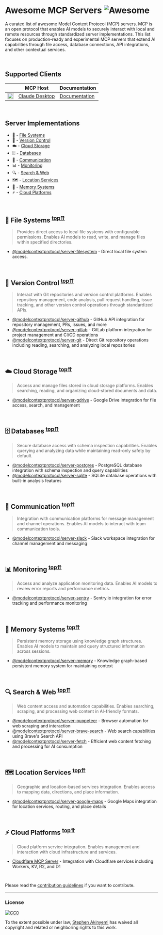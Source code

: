 # Awesome MCP Servers ![Awesome](https://cdn.rawgit.com/sindresorhus/awesome/d7305f38d29fed78fa85652e3a63e154dd8e8829/media/badge.svg)

A curated list of awesome Model Context Protocol (MCP) servers. MCP is an open protocol that enables AI models to securely interact with local and remote resources through standardized server implementations. This list focuses on production-ready and experimental MCP servers that extend AI capabilities through file access, database connections, API integrations, and other contextual services.

<br />

## Supported Clients

|   | MCP Host | Documentation |
| ------- | -------- | -------- |
| <img src="https://upload.wikimedia.org/wikipedia/commons/8/8a/Claude_AI_logo.svg" height="20"/> | [Claude Desktop](https://docs.anthropic.com/en/docs/claude-desktop/overview) | [Documentation](https://modelcontextprotocol.io/quickstart)

<br />

## Server Implementations

- 📂 - [File Systems](#file-systems)
- 🔄 - [Version Control](#version-control)
- ☁️ - [Cloud Storage](#cloud-storage)
- 🗄️ - [Databases](#databases)
- 💬 - [Communication](#communication)
- 📊 - [Monitoring](#monitoring)
- 🔍 - [Search & Web](#search-web)
- 🗺️ - [Location Services](#location-services)
- 🧠 - [Memory Systems](#memory-systems)
- ⚡ - [Cloud Platforms](#cloud-platforms)

<br />

## 📂 <a name="file-systems"></a>File Systems <sup>[top⇈](#server-implementations)</sup>

> Provides direct access to local file systems with configurable permissions. Enables AI models to read, write, and manage files within specified directories.

- [@modelcontextprotocol/server-filesystem](https://github.com/modelcontextprotocol/servers/tree/main/src/filesystem) - Direct local file system access.

<br />

## 🔄 <a name="version-control"></a>Version Control <sup>[top⇈](#server-implementations)</sup>

> Interact with Git repositories and version control platforms. Enables repository management, code analysis, pull request handling, issue tracking, and other version control operations through standardized APIs.

- [@modelcontextprotocol/server-github](https://github.com/modelcontextprotocol/servers/tree/main/src/github) - GitHub API integration for repository management, PRs, issues, and more
- [@modelcontextprotocol/server-gitlab](https://github.com/modelcontextprotocol/servers/tree/main/src/gitlab) - GitLab platform integration for project management and CI/CD operations
- [@modelcontextprotocol/server-git](https://github.com/modelcontextprotocol/servers/tree/main/src/git) - Direct Git repository operations including reading, searching, and analyzing local repositories

<br />

## ☁️ <a name="cloud-storage"></a>Cloud Storage <sup>[top⇈](#server-implementations)</sup>

> Access and manage files stored in cloud storage platforms. Enables searching, reading, and organizing cloud-stored documents and data.

- [@modelcontextprotocol/server-gdrive](https://github.com/modelcontextprotocol/servers/tree/main/src/gdrive) - Google Drive integration for file access, search, and management

<br />

## 🗄️ <a name="databases"></a>Databases <sup>[top⇈](#server-implementations)</sup>

> Secure database access with schema inspection capabilities. Enables querying and analyzing data while maintaining read-only safety by default.

- [@modelcontextprotocol/server-postgres](https://github.com/modelcontextprotocol/servers/tree/main/src/postgres) - PostgreSQL database integration with schema inspection and query capabilities
- [@modelcontextprotocol/server-sqlite](https://github.com/modelcontextprotocol/servers/tree/main/src/sqlite) - SQLite database operations with built-in analysis features

<br />

## 💬 <a name="communication"></a>Communication <sup>[top⇈](#server-implementations)</sup>

> Integration with communication platforms for message management and channel operations. Enables AI models to interact with team communication tools.

- [@modelcontextprotocol/server-slack](https://github.com/modelcontextprotocol/servers/tree/main/src/slack) - Slack workspace integration for channel management and messaging

<br />

## 📊 <a name="monitoring"></a>Monitoring <sup>[top⇈](#server-implementations)</sup>

> Access and analyze application monitoring data. Enables AI models to review error reports and performance metrics.

- [@modelcontextprotocol/server-sentry](https://github.com/modelcontextprotocol/servers/tree/main/src/sentry) - Sentry.io integration for error tracking and performance monitoring

<br />

## 🧠 <a name="memory-systems"></a>Memory Systems <sup>[top⇈](#server-implementations)</sup>

> Persistent memory storage using knowledge graph structures. Enables AI models to maintain and query structured information across sessions.

- [@modelcontextprotocol/server-memory](https://github.com/modelcontextprotocol/servers/tree/main/src/memory) - Knowledge graph-based persistent memory system for maintaining context

<br />

## 🔍 <a name="search-web"></a>Search & Web <sup>[top⇈](#server-implementations)</sup>

> Web content access and automation capabilities. Enables searching, scraping, and processing web content in AI-friendly formats.

- [@modelcontextprotocol/server-puppeteer](https://github.com/modelcontextprotocol/servers/tree/main/src/puppeteer) - Browser automation for web scraping and interaction
- [@modelcontextprotocol/server-brave-search](https://github.com/modelcontextprotocol/servers/tree/main/src/brave-search) - Web search capabilities using Brave's Search API
- [@modelcontextprotocol/server-fetch](https://github.com/modelcontextprotocol/servers/tree/main/src/fetch) - Efficient web content fetching and processing for AI consumption

<br />

## 🗺️ <a name="location-services"></a>Location Services <sup>[top⇈](#server-implementations)</sup>

> Geographic and location-based services integration. Enables access to mapping data, directions, and place information.

- [@modelcontextprotocol/server-google-maps](https://github.com/modelcontextprotocol/servers/tree/main/src/google-maps) - Google Maps integration for location services, routing, and place details

<br />

## ⚡ <a name="cloud-platforms"></a>Cloud Platforms <sup>[top⇈](#server-implementations)</sup>

> Cloud platform service integration. Enables management and interaction with cloud infrastructure and services.

- [Cloudflare MCP Server](https://github.com/cloudflare/mcp-server-cloudflare) - Integration with Cloudflare services including Workers, KV, R2, and D1

<br />

Please read the [contribution guidelines](CONTRIBUTING.md) if you want to contribute.

---

### License

[![CC0](http://mirrors.creativecommons.org/presskit/buttons/88x31/svg/cc-zero.svg)](https://creativecommons.org/publicdomain/zero/1.0/)

To the extent possible under law, [Stephen Akinyemi](https://github.com/appcypher) has waived all copyright and related or neighboring rights to this work.
